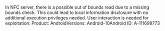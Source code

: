 In NFC server, there is a possible out of bounds read due to a missing bounds check. This could lead to local information disclosure with no additional execution privileges needed. User interaction is needed for exploitation. Product: AndroidVersions: Android-10Android ID: A-111699773